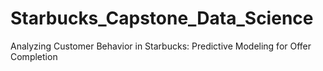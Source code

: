 # Starbucks_Capstone_Data_Science
Analyzing Customer Behavior in Starbucks: Predictive Modeling for Offer Completion
